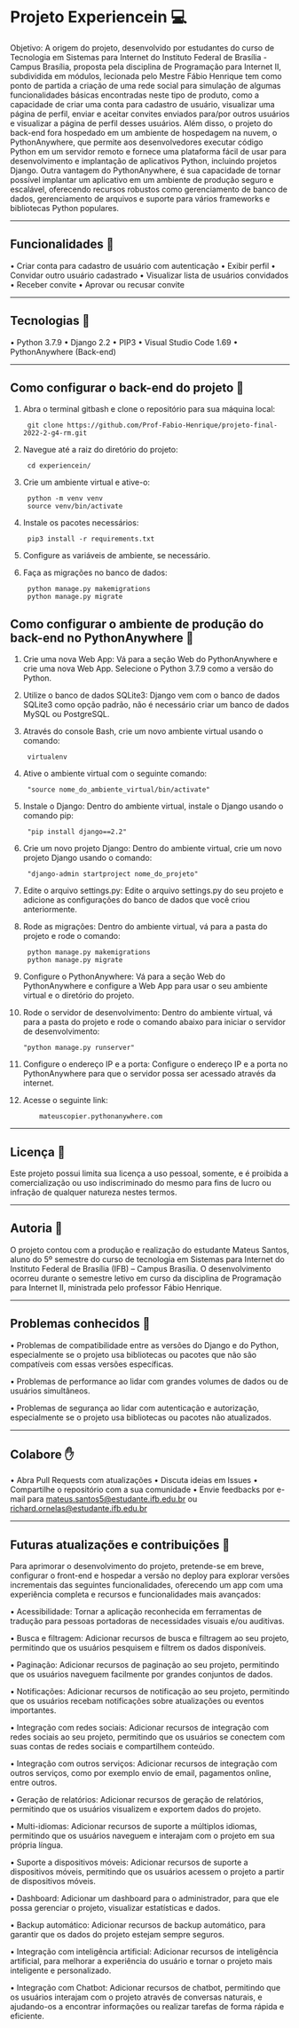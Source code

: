 # Projeto Experiencein 💻

Objetivo: A origem do projeto, desenvolvido por estudantes do curso de Tecnologia em Sistemas para Internet do Instituto Federal de Brasília - Campus Brasília, proposta pela disciplina de Programação para Internet II, subdividida em módulos, lecionada pelo Mestre Fábio Henrique tem como ponto de partida a criação de uma rede social para simulação de algumas funcionalidades básicas encontradas neste tipo de produto, como a capacidade de criar uma conta para cadastro de usuário, visualizar uma página de perfil, enviar e aceitar convites enviados para/por outros usuários e visualizar a página de perfil desses usuários. Além disso, o projeto do back-end fora hospedado em um ambiente de hospedagem na nuvem, o PythonAnywhere, que permite aos desenvolvedores executar código Python em um servidor remoto e fornece uma plataforma fácil de usar para desenvolvimento e implantação de aplicativos Python, incluindo projetos Django. Outra vantagem do PythonAnywhere, é sua capacidade de tornar possível implantar um aplicativo em um ambiente de produção seguro e escalável, oferecendo recursos robustos como gerenciamento de banco de dados, gerenciamento de arquivos e suporte para vários frameworks e bibliotecas Python populares.

-----------------------------------------------------------------------------------

## Funcionalidades 🚀

• Criar conta para cadastro de usuário com autenticação
• Exibir perfil
• Convidar outro usuário cadastrado
• Visualizar lista de usuários convidados
• Receber convite
• Aprovar ou recusar convite

-----------------------------------------------------------------------------------

## Tecnologias 🚀

• Python 3.7.9
• Django 2.2
• PIP3
• Visual Studio Code 1.69
• PythonAnywhere (Back-end)


-----------------------------------------------------------------------------------

## Como configurar o back-end do projeto 🔨

1. Abra o terminal gitbash e clone o repositório para sua máquina local:

		git clone https://github.com/Prof-Fabio-Henrique/projeto-final-2022-2-g4-rm.git

2. Navegue até a raiz do diretório do projeto:

		cd experiencein/

3. Crie um ambiente virtual e ative-o:

		python -m venv venv
		source venv/bin/activate


4. Instale os pacotes necessários:

		pip3 install -r requirements.txt


5. Configure as variáveis de ambiente, se necessário.

6. Faça as migrações no banco de dados:

		python manage.py makemigrations
		python manage.py migrate

## Como configurar o ambiente de produção do back-end no PythonAnywhere 🔨

1. Crie uma nova Web App: Vá para a seção Web do PythonAnywhere e crie uma nova Web App. Selecione o Python 3.7.9 como a versão do Python.

2. Utilize o banco de dados SQLite3: Django vem com o banco de dados SQLite3 como opção padrão, não é necessário criar um banco de dados MySQL ou PostgreSQL.

3. Através do console Bash, crie um novo ambiente virtual usando o comando:

		virtualenv 

4. Ative o ambiente virtual com o seguinte comando:
		
		"source nome_do_ambiente_virtual/bin/activate"

5. Instale o Django: Dentro do ambiente virtual, instale o Django usando o comando pip:

		"pip install django==2.2"

6. Crie um novo projeto Django: Dentro do ambiente virtual, crie um novo projeto Django usando o comando:

		"django-admin startproject nome_do_projeto"

7. Edite o arquivo settings.py: Edite o arquivo settings.py do seu projeto e adicione as configurações do banco de dados que você criou anteriormente.

8. Rode as migrações: Dentro do ambiente virtual, vá para a pasta do projeto e rode o comando:

		python manage.py makemigrations
		python manage.py migrate

9. Configure o PythonAnywhere: Vá para a seção Web do PythonAnywhere e configure a Web App para usar o seu ambiente virtual e o diretório do projeto.

10. Rode o servidor de desenvolvimento: Dentro do ambiente virtual, vá para a pasta do projeto e rode o comando abaixo para iniciar o servidor de desenvolvimento:

		"python manage.py runserver" 

11. Configure o endereço IP e a porta: Configure o endereço IP e a porta no PythonAnywhere para que o servidor possa ser acessado através da internet.

12. Acesse o seguinte link:

    		mateuscopier.pythonanywhere.com

-----------------------------------------------------------------------------------

## Licença 🔑

Este projeto possui limita sua licença a uso pessoal, somente, e é proibida a comercialização ou uso indiscriminado do mesmo para fins de lucro ou infração de qualquer natureza nestes termos. 

-----------------------------------------------------------------------------------

## Autoria 👨 

O projeto contou com a produção e realização do estudante Mateus Santos, aluno do 5º semestre do curso de tecnologia em Sistemas para Internet do Instituto Federal de Brasília (IFB) – Campus Brasília. O desenvolvimento ocorreu durante o semestre letivo em curso da disciplina de Programação para Internet II, ministrada pelo professor Fábio Henrique.

-----------------------------------------------------------------------------------

## Problemas conhecidos 🚩

• Problemas de compatibilidade entre as versões do Django e do Python, especialmente se o projeto usa bibliotecas ou pacotes que não são compatíveis com essas versões específicas.

• Problemas de performance ao lidar com grandes volumes de dados ou de usuários simultâneos.

• Problemas de segurança ao lidar com autenticação e autorização, especialmente se o projeto usa bibliotecas ou pacotes não atualizados.
	
-----------------------------------------------------------------------------------

## Colabore ✋

• Abra Pull Requests com atualizações
• Discuta ideias em Issues
• Compartilhe o repositório com a sua comunidade
• Envie feedbacks por e-mail para mateus.santos5@estudante.ifb.edu.br ou richard.ornelas@estudante.ifb.edu.br 

-----------------------------------------------------------------------------------

## Futuras atualizações e contribuições 🔮

   Para aprimorar o desenvolvimento do projeto, pretende-se em breve, configurar o front-end e hospedar a versão no deploy para explorar versões incrementais das seguintes funcionalidades, oferecendo um app com uma experiência completa e recursos e funcionalidades mais avançados:

• Acessibilidade: Tornar a aplicação reconhecida em ferramentas de tradução para pessoas portadoras de necessidades visuais e/ou auditivas.

• Busca e filtragem: Adicionar recursos de busca e filtragem ao seu projeto, permitindo que os usuários pesquisem e filtrem os dados disponíveis.

• Paginação: Adicionar recursos de paginação ao seu projeto, permitindo que os usuários naveguem facilmente por grandes conjuntos de dados.

• Notificações: Adicionar recursos de notificação ao seu projeto, permitindo que os usuários recebam notificações sobre atualizações ou eventos importantes.

• Integração com redes sociais: Adicionar recursos de integração com redes sociais ao seu projeto, permitindo que os usuários se conectem com suas contas de redes sociais e compartilhem conteúdo.

• Integração com outros serviços: Adicionar recursos de integração com outros serviços, como por exemplo envio de email, pagamentos online, entre outros.

• Geração de relatórios: Adicionar recursos de geração de relatórios, permitindo que os usuários visualizem e exportem dados do projeto.

• Multi-idiomas: Adicionar recursos de suporte a múltiplos idiomas, permitindo que os usuários naveguem e interajam com o projeto em sua própria língua.

• Suporte a dispositivos móveis: Adicionar recursos de suporte a dispositivos móveis, permitindo que os usuários acessem o projeto a partir de dispositivos móveis.

• Dashboard: Adicionar um dashboard para o administrador, para que ele possa gerenciar o projeto, visualizar estatísticas e dados.

• Backup automático: Adicionar recursos de backup automático, para garantir que os dados do projeto estejam sempre seguros.

• Integração com inteligência artificial: Adicionar recursos de inteligência artificial, para melhorar a experiência do usuário e tornar o projeto mais inteligente e personalizado.

• Integração com Chatbot: Adicionar recursos de chatbot, permitindo que os usuários interajam com o projeto através de conversas naturais, e ajudando-os a encontrar informações ou realizar tarefas de forma rápida e eficiente.
